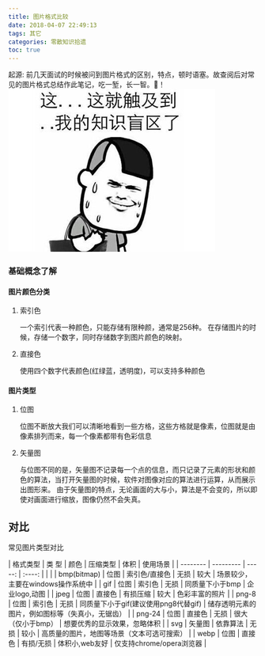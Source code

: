 ```yaml
---
title: 图片格式比较
date: 2018-04-07 22:49:13
tags: 其它
categories: 零散知识拾遗
toc: true
---
```


起源: 前几天面试的时候被问到图片格式的区别，特点，顿时语塞。故查阅后对常见的图片格式总结作此笔记，吃一堑，长一智。💪！
![尴尬.jpg](图片格式比较/1.jpg)


### 基础概念了解

#### 图片颜色分类

1. 索引色

	一个索引代表一种颜色，只能存储有限种颜，通常是256种。
	在存储图片的时候，存储一个数字，同时存储数字到图片颜色的映射。


2. 直接色

	使用四个数字代表颜色(红绿蓝，透明度)，可以支持多种颜色


#### 图片类型

1. 位图

	位图不断放大我们可以清晰地看到一些方格，这些方格就是像素，位图就是由像素排列而来，每一个像素都带有色彩信息

2. 矢量图

	与位图不同的是，矢量图不记录每一个点的信息，而只记录了元素的形状和颜色的算法，当打开矢量图的时候，软件对图像对应的算法进行运算，从而展示出图形来。
	由于矢量图的特点，无论画面的大与小，算法是不会变的，所以即使对画面进行缩放，图像仍然不会失真。

## 对比
常见图片类型对比

| 格式类型           |     类  型        | 颜色             |  压缩类型 |  体积   |   使用场景   |
| --------          |   ---------       | -----:           | :----:  |    |    |
| bmp(bitmap)       |     位图          |  索引色/直接色     |    无损    |  较大   |  场景较少，主要在windows操作系统中   |
| gif               |       位图         |  索引色   |    无损        |  同质量下小于bmp   |   企业logo,动图  |
| jpeg              |      位图         |     直接色         |   有损压缩   |   较大  |  色彩丰富的照片   |
| png-8             |      位图         |    索引色         |  无损  |  同质量下小于gif(建议使用png8代替gif)   | 储存透明元素的图片，例如图标等（失真小，无锯齿）     |
| png-24            |      位图         |    直接色       |  无损  |   很大（仅小于bmp） |  想要优秀的显示效果，忽略体积    |
| svg               |      矢量图       |     依靠算法         |  无损  |  较小    |  高质量的图片，地图等场景（文本可选可搜索）  |
| webp              |      位图         |   直接色           | 有损/无损    | 体积小,web友好   |  仅支持chrome/opera浏览器    |